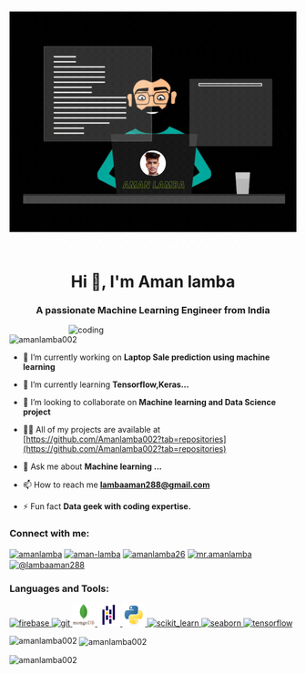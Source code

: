 ![Masterhead](https://github.com/Amanlamba002/Amanlamba002/blob/main/banner.gif)
<h1 align="center">Hi 👋, I'm Aman lamba</h1>
<h3 align="center">A passionate Machine Learning Engineer from India</h3>
<img align="right" alt="coding" width="400" src="https://media2.giphy.com/media/qgQUggAC3Pfv687qPC/giphy.gif">
<p align="left"> <img src="https://komarev.com/ghpvc/?username=amanlamba002&label=Profile%20views&color=0e75b6&style=flat" alt="amanlamba002" /> </p>

- 🔭 I’m currently working on **Laptop Sale prediction using machine learning**

- 🌱 I’m currently learning **Tensorflow,Keras...**

- 👯 I’m looking to collaborate on **Machine learning and Data Science project**

- 👨‍💻 All of my projects are available at [https://github.com/Amanlamba002?tab=repositories](https://github.com/Amanlamba002?tab=repositories)

- 💬 Ask me about **Machine learning ...**

- 📫 How to reach me **lambaaman288@gmail.com**

- ⚡ Fun fact **Data geek with coding expertise.**

<h3 align="left">Connect with me:</h3>
<p align="left">
<a href="https://twitter.com/amanlamba" target="blank"><img align="center" src="https://raw.githubusercontent.com/rahuldkjain/github-profile-readme-generator/master/src/images/icons/Social/twitter.svg" alt="amanlamba" height="30" width="40" /></a>
<a href="https://linkedin.com/in/aman-lamba" target="blank"><img align="center" src="https://raw.githubusercontent.com/rahuldkjain/github-profile-readme-generator/master/src/images/icons/Social/linked-in-alt.svg" alt="aman-lamba" height="30" width="40" /></a>
<a href="https://kaggle.com/amanlamba26" target="blank"><img align="center" src="https://raw.githubusercontent.com/rahuldkjain/github-profile-readme-generator/master/src/images/icons/Social/kaggle.svg" alt="amanlamba26" height="30" width="40" /></a>
<a href="https://instagram.com/mr.amanlamba" target="blank"><img align="center" src="https://raw.githubusercontent.com/rahuldkjain/github-profile-readme-generator/master/src/images/icons/Social/instagram.svg" alt="mr.amanlamba" height="30" width="40" /></a>
<a href="https://www.hackerrank.com/@lambaaman288" target="blank"><img align="center" src="https://raw.githubusercontent.com/rahuldkjain/github-profile-readme-generator/master/src/images/icons/Social/hackerrank.svg" alt="@lambaaman288" height="30" width="40" /></a>
</p>

<h3 align="left">Languages and Tools:</h3>
<p align="left"> <a href="https://firebase.google.com/" target="_blank" rel="noreferrer"> <img src="https://www.vectorlogo.zone/logos/firebase/firebase-icon.svg" alt="firebase" width="40" height="40"/> </a> <a href="https://git-scm.com/" target="_blank" rel="noreferrer"> <img src="https://www.vectorlogo.zone/logos/git-scm/git-scm-icon.svg" alt="git" width="40" height="40"/> </a> <a href="https://www.mongodb.com/" target="_blank" rel="noreferrer"> <img src="https://raw.githubusercontent.com/devicons/devicon/master/icons/mongodb/mongodb-original-wordmark.svg" alt="mongodb" width="40" height="40"/> </a> <a href="https://pandas.pydata.org/" target="_blank" rel="noreferrer"> <img src="https://raw.githubusercontent.com/devicons/devicon/2ae2a900d2f041da66e950e4d48052658d850630/icons/pandas/pandas-original.svg" alt="pandas" width="40" height="40"/> </a> <a href="https://www.python.org" target="_blank" rel="noreferrer"> <img src="https://raw.githubusercontent.com/devicons/devicon/master/icons/python/python-original.svg" alt="python" width="40" height="40"/> </a> <a href="https://scikit-learn.org/" target="_blank" rel="noreferrer"> <img src="https://upload.wikimedia.org/wikipedia/commons/0/05/Scikit_learn_logo_small.svg" alt="scikit_learn" width="40" height="40"/> </a> <a href="https://seaborn.pydata.org/" target="_blank" rel="noreferrer"> <img src="https://seaborn.pydata.org/_images/logo-mark-lightbg.svg" alt="seaborn" width="40" height="40"/> </a> <a href="https://www.tensorflow.org" target="_blank" rel="noreferrer"> <img src="https://www.vectorlogo.zone/logos/tensorflow/tensorflow-icon.svg" alt="tensorflow" width="40" height="40"/> </a> </p>

<p><img align="left" src="https://github-readme-stats.vercel.app/api/top-langs?username=amanlamba002&show_icons=true&locale=en&layout=compact" alt="amanlamba002" /></p>

<p>&nbsp;<img align="center" src="https://github-readme-stats.vercel.app/api?username=amanlamba002&show_icons=true&locale=en" alt="amanlamba002" /></p>

<p><img align="center" src="https://github-readme-streak-stats.herokuapp.com/?user=amanlamba002&" alt="amanlamba002" /></p>